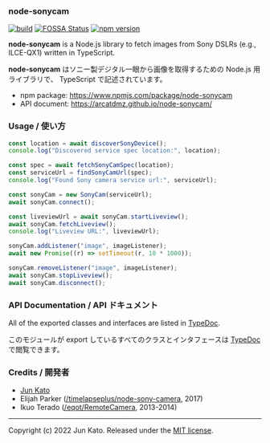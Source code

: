 ### node-sonycam

[![build](https://github.com/arcatdmz/node-sonycam/workflows/npm-publish/badge.svg)](https://github.com/arcatdmz/node-sonycam/actions?query=workflow%3Anpm-publish)
[![FOSSA Status](https://app.fossa.com/api/projects/git%2Bgithub.com%2Farcatdmz%2Fnode-sonycam.svg?type=shield)](https://app.fossa.com/projects/git%2Bgithub.com%2Farcatdmz%2Fnode-sonycam?ref=badge_shield)
[![npm version](https://img.shields.io/npm/v/node-sonycam)](https://www.npmjs.com/package/node-sonycam)

**node-sonycam** is a Node.js library to fetch images from Sony DSLRs (e.g., ILCE-QX1) written in TypeScript.

**node-sonycam** はソニー製デジタル一眼から画像を取得するための Node.js 用ライブラリで、 TypeScript で記述されています。

- npm package: https://www.npmjs.com/package/node-sonycam
- API document: https://arcatdmz.github.io/node-sonycam/

### Usage / 使い方

```javascript
const location = await discoverSonyDevice();
console.log("Discovered service spec location:", location);

const spec = await fetchSonyCamSpec(location);
const serviceUrl = findSonyCamUrl(spec);
console.log("Found Sony camera service url:", serviceUrl);

const sonyCam = new SonyCam(serviceUrl);
await sonyCam.connect();

const liveviewUrl = await sonyCam.startLiveview();
await sonyCam.fetchLiveview();
console.log("Liveview URL:", liveviewUrl);

sonyCam.addListener("image", imageListener);
await new Promise((r) => setTimeout(r, 10 * 1000));

sonyCam.removeListener("image", imageListener);
await sonyCam.stopLiveview();
await sonyCam.disconnect();
```

### API Documentation / API ドキュメント

All of the exported classes and interfaces are listed in [TypeDoc](https://arcatdmz.github.io/node-sonycam/).

このモジュールが export しているすべてのクラスとインタフェースは [TypeDoc](https://arcatdmz.github.io/node-sonycam/) で閲覧できます。

### Credits / 開発者

- [Jun Kato](https://junkato.jp)
- Elijah Parker ([/timelapseplus/node-sony-camera](https://github.com/timelapseplus/node-sony-camera), 2017)
- Ikuo Terado ([/eqot/RemoteCamera](https://github.com/eqot/RemoteCamera), 2013-2014)

---

Copyright (c) 2022 Jun Kato. Released under the [MIT license](https://opensource.org/licenses/MIT).
